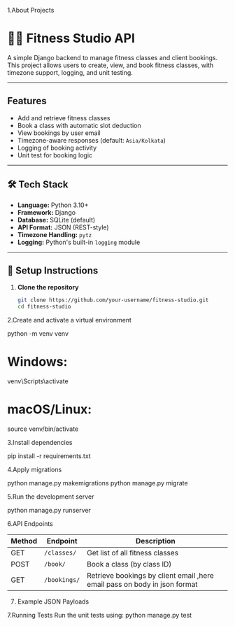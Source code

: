 1.About Projects

# 🏋️‍♀️ Fitness Studio API

A simple Django backend to manage fitness classes and client bookings. This project allows users to create, view, and book fitness classes, with timezone support, logging, and unit testing.

---

## Features

-  Add and retrieve fitness classes
-  Book a class with automatic slot deduction
-  View bookings by user email
-  Timezone-aware responses (default: `Asia/Kolkata`)
-  Logging of booking activity
-  Unit test for booking logic

---

## 🛠️ Tech Stack

- **Language:** Python 3.10+
- **Framework:** Django
- **Database:** SQLite (default)
- **API Format:** JSON (REST-style)
- **Timezone Handling:** `pytz`
- **Logging:** Python's built-in `logging` module

---

## 🔧 Setup Instructions

1. **Clone the repository**
   ```bash
   git clone https://github.com/your-username/fitness-studio.git
   cd fitness-studio

2.Create and activate a virtual environment

python -m venv venv

# Windows:
venv\Scripts\activate

# macOS/Linux:
source venv/bin/activate


3.Install dependencies

pip install -r requirements.txt


4.Apply migrations

python manage.py makemigrations
python manage.py migrate


5.Run the development server

python manage.py runserver



6.API Endpoints

| Method | Endpoint            | Description                       |
| ------ | ------------------- | --------------------------------- |
| GET    | `/classes/`         | Get list of all fitness classes   |
| POST   | `/book/`            | Book a class (by class ID)        |
| GET    | `/bookings/`        | Retrieve bookings by client email ,here email pass on body in json format |


7. Example JSON Payloads




7.Running Tests
Run the unit tests using:
python manage.py test

   
